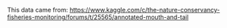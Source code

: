 This data came from: https://www.kaggle.com/c/the-nature-conservancy-fisheries-monitoring/forums/t/25565/annotated-mouth-and-tail
